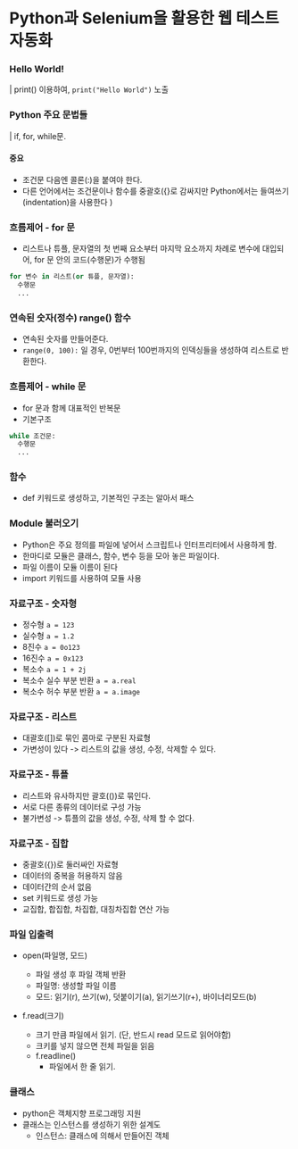 # Python과 Selenium을 활용한 웹 테스트 자동화

### Hello World!

| print() 이용하여, `print("Hello World")` 노출

### Python 주요 문법들

| if, for, while문.

#### 중요
- 조건문 다음엔 콜론(:)을 붙여야 한다.
- 다른 언어에서는 조건문이나 함수를 중괄호({}로 감싸지만 Python에서는 들여쓰기(indentation)을 사용한다
)

### 흐름제어 - for 문
- 리스트나 튜플, 문자열의 첫 번째 요소부터 마지막 요소까지 차례로 변수에 대입되어, for 문 안의 코드(수행문)가 수행됨

```python
for 변수 in 리스트(or 튜플, 문자열):
  수행문
  ...
```

### 연속된 숫자(정수)  range() 함수
- 연속된 숫자를 만들어준다.
- `range(0, 100):` 일 경우, 0번부터 100번까지의 인덱싱들을 생성하여 리스트로 반환한다.

### 흐름제어 - while 문
- for 문과 함께 대표적인 반복문
- 기본구조
```python
while 조건문:
  수행문
  ...
```

### 함수
- def 키워드로 생성하고, 기본적인 구조는 알아서 패스

### Module 불러오기
- Python은 주요 정의를 파일에 넣어서 스크립트나 인터프리터에서 사용하게 함.
- 한마디로 모듈은 클래스, 함수, 변수 등을 모아 놓은 파일이다.
- 파일 이름이 모듈 이름이 된다
- import 키워드를 사용하여 모듈 사용


### 자료구조 - 숫자형
- 정수형
`a = 123`
- 실수형
`a = 1.2`
- 8진수
`a = 0o123`
- 16진수
`a = 0x123`
- 복소수
`a = 1 + 2j`
- 복소수 실수 부분 반환
`a = a.real`
- 복소수 허수 부분 반환
`a = a.image`

### 자료구조 - 리스트
- 대괄호([])로 묶인 콤마로 구분된 자료형
- 가변성이 있다 -> 리스트의 값을 생성, 수정, 삭제할 수 있다.

### 자료구조 - 튜플
- 리스트와 유사하지만 괄호(())로 묶인다.
- 서로 다른 종류의 데이터로 구성 가능
- 불가변성 -> 튜플의 값을 생성, 수정, 삭제 할 수 없다.

### 자료구조 - 집합
- 중괄호({})로 둘러싸인 자료형
- 데이터의 중복을 허용하지 않음
- 데이터간의 순서 없음
- set 키워드로 생성 가능
- 교집합, 합집합, 차집합, 대칭차집합 연산 가능

### 파일 입출력
- open(파일명, 모드)
  - 파일 생성 후 파일 객체 반환
  - 파일명: 생성할 파일 이름
  - 모드: 읽기(r), 쓰기(w), 덧붙이기(a), 읽기쓰기(r+), 바이너리모드(b)

- f.read(크기)
  - 크기 만큼 파일에서 읽기. (단, 반드시 read 모드로 읽어야함)
  - 크키를 넣지 않으면 전체 파일을 읽음
  - f.readline()
    - 파일에서 한 줄 읽기.

### 클래스
- python은 객체지향 프로그래밍 지원
- 클래스는 인스턴스를 생성하기 위한 설계도
  - 인스턴스: 클래스에 의해서 만들어진 객체
